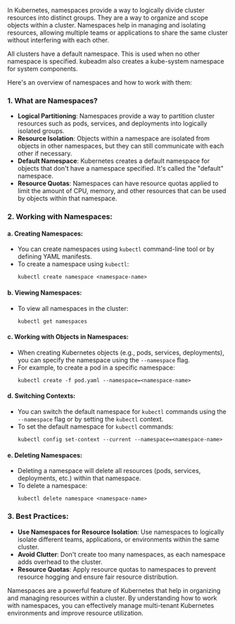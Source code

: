 In Kubernetes, namespaces provide a way to logically divide cluster resources into distinct groups. They are a way to organize and scope objects within a cluster. Namespaces help in managing and isolating resources, allowing multiple teams or applications to share the same cluster without interfering with each other.

All clusters have a default namespace. This is used when no other namespace is specified. kubeadm also creates a kube-system namespace for system components.

Here's an overview of namespaces and how to work with them:

### 1. What are Namespaces?

- **Logical Partitioning**: Namespaces provide a way to partition cluster resources such as pods, services, and deployments into logically isolated groups.
- **Resource Isolation**: Objects within a namespace are isolated from objects in other namespaces, but they can still communicate with each other if necessary.
- **Default Namespace**: Kubernetes creates a default namespace for objects that don't have a namespace specified. It's called the "default" namespace.
- **Resource Quotas**: Namespaces can have resource quotas applied to limit the amount of CPU, memory, and other resources that can be used by objects within that namespace.

### 2. Working with Namespaces:

#### a. Creating Namespaces:
   - You can create namespaces using `kubectl` command-line tool or by defining YAML manifests.
   - To create a namespace using `kubectl`:
     ```
     kubectl create namespace <namespace-name>
     ```

#### b. Viewing Namespaces:
   - To view all namespaces in the cluster:
     ```
     kubectl get namespaces
     ```

#### c. Working with Objects in Namespaces:
   - When creating Kubernetes objects (e.g., pods, services, deployments), you can specify the namespace using the `--namespace` flag.
   - For example, to create a pod in a specific namespace:
     ```
     kubectl create -f pod.yaml --namespace=<namespace-name>
     ```

#### d. Switching Contexts:
   - You can switch the default namespace for `kubectl` commands using the `--namespace` flag or by setting the `kubectl` context.
   - To set the default namespace for `kubectl` commands:
     ```
     kubectl config set-context --current --namespace=<namespace-name>
     ```

#### e. Deleting Namespaces:
   - Deleting a namespace will delete all resources (pods, services, deployments, etc.) within that namespace.
   - To delete a namespace:
     ```
     kubectl delete namespace <namespace-name>
     ```

### 3. Best Practices:
- **Use Namespaces for Resource Isolation**: Use namespaces to logically isolate different teams, applications, or environments within the same cluster.
- **Avoid Clutter**: Don't create too many namespaces, as each namespace adds overhead to the cluster.
- **Resource Quotas**: Apply resource quotas to namespaces to prevent resource hogging and ensure fair resource distribution.

Namespaces are a powerful feature of Kubernetes that help in organizing and managing resources within a cluster. By understanding how to work with namespaces, you can effectively manage multi-tenant Kubernetes environments and improve resource utilization.